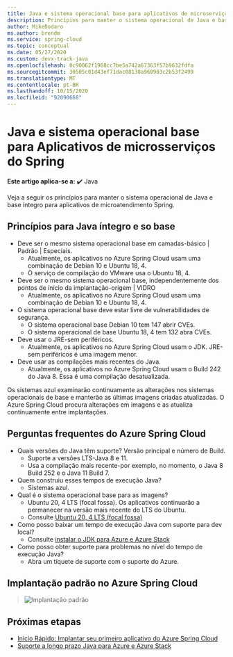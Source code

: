 ```yaml
---
title: Java e sistema operacional base para aplicativos de microserviço do Azure Spring Cloud
description: Princípios para manter o sistema operacional de Java e base íntegro para aplicativos de microserviço do Azure Spring Cloud
author: MikeDodaro
ms.author: brendm
ms.service: spring-cloud
ms.topic: conceptual
ms.date: 05/27/2020
ms.custom: devx-track-java
ms.openlocfilehash: 0c90062f1968cc7be5a742a67363f57b9632fdfa
ms.sourcegitcommit: 30505c01d43ef71dac08138a960903c2b53f2499
ms.translationtype: MT
ms.contentlocale: pt-BR
ms.lasthandoff: 10/15/2020
ms.locfileid: "92090668"
---
```

# <a name="java-and-base-os-for-spring-microservice-apps"></a>Java e sistema operacional base para Aplicativos de microsserviços do Spring

**Este artigo aplica-se a:** ✔️ Java

Veja a seguir os princípios para manter o sistema operacional de Java e base íntegro para aplicativos de microatendimento Spring.
## <a name="principles-for-healthy-java-and-base-os"></a>Princípios para Java íntegro e so base
* Deve ser o mesmo sistema operacional base em camadas-básico | Padrão | Especiais.
    * Atualmente, os aplicativos no Azure Spring Cloud usam uma combinação de Debian 10 e Ubuntu 18, 4.
    * O serviço de compilação do VMware usa o Ubuntu 18, 4.
* Deve ser o mesmo sistema operacional base, independentemente dos pontos de início da implantação-origem | VIDRO
    * Atualmente, os aplicativos no Azure Spring Cloud usam uma combinação de Debian 10 e Ubuntu 18, 4.
* O sistema operacional base deve estar livre de vulnerabilidades de segurança.
    * O sistema operacional base Debian 10 tem 147 abrir CVEs.
    * O sistema operacional de base Ubuntu 18, 4 tem 132 abra CVEs.
* Deve usar o JRE-sem periféricos.
    * Atualmente, os aplicativos no Azure Spring Cloud usam o JDK. JRE-sem periféricos é uma imagem menor.
* Deve usar as compilações mais recentes do Java.
    * Atualmente, os aplicativos no Azure Spring Cloud usam o Build 242 do Java 8. Essa é uma compilação desatualizada.
 
Os sistemas azul examinarão continuamente as alterações nos sistemas operacionais de base e manterão as últimas imagens criadas atualizadas. O Azure Spring Cloud procura alterações em imagens e as atualiza continuamente entre implantações.
 
## <a name="faq-for-azure-spring-cloud"></a>Perguntas frequentes do Azure Spring Cloud

* Quais versões do Java têm suporte? Versão principal e número de Build.
    * Suporte a versões LTS-Java 8 e 11.
    * Usa a compilação mais recente-por exemplo, no momento, o Java 8 Build 252 e o Java 11 Build 7.
* Quem construiu esses tempos de execução Java?
    * Sistemas azul.
* Qual é o sistema operacional base para as imagens?
    * Ubuntu 20, 4 LTS (focal fossa). Os aplicativos continuarão a permanecer na versão mais recente do LTS do Ubuntu.
    * Consulte [Ubuntu 20, 4 LTS (focal fossa)](http://releases.ubuntu.com/focal/)
* Como posso baixar um tempo de execução Java com suporte para dev local? 
    * Consulte [instalar o JDK para Azure e Azure Stack](/azure/developer/java/fundamentals/java-jdk-install)
* Como posso obter suporte para problemas no nível do tempo de execução Java?
    * Abra um tíquete de suporte com o suporte do Azure.
 
## <a name="default-deployment-on-azure-spring-cloud"></a>Implantação padrão no Azure Spring Cloud

> ![Implantação padrão](media/spring-cloud-principles/spring-cloud-default-deployment.png)
 
## <a name="next-steps"></a>Próximas etapas

* [Início Rápido: Implantar seu primeiro aplicativo do Azure Spring Cloud](spring-cloud-quickstart.md)
* [Suporte a longo prazo Java para Azure e Azure Stack](/azure/developer/java/fundamentals/java-jdk-long-term-support)